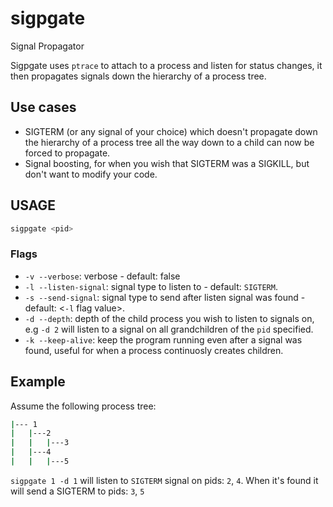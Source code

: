 # sigpgate
Signal Propagator

Sigpgate uses `ptrace` to attach to a process and listen for status changes, it then propagates signals down the hierarchy of a process tree.

## Use cases
- SIGTERM (or any signal of your choice) which doesn't propagate down the hierarchy of a process tree all the way down to a child can now be forced to propagate.
- Signal boosting, for when you wish that SIGTERM was a SIGKILL, but don't want to modify your code. 

## USAGE

```bash
sigpgate <pid>
```

### Flags
- `-v --verbose`: verbose - default: false
- `-l --listen-signal`: signal type to listen to - default: `SIGTERM`.
- `-s --send-signal`: signal type to send after listen signal was found - default: <`-l` flag value>.
- `-d --depth`: depth of the child process you wish to listen to signals on, e.g `-d 2` will listen to a signal on all grandchildren of the `pid` specified.
- `-k --keep-alive`: keep the program running even after a signal was found, useful for when a process continuosly creates children.


## Example

Assume the following process tree:
```bash
|--- 1
|   |---2
|   |   |---3
|   |---4
|   |   |---5
```

`sigpgate 1 -d 1` will listen to `SIGTERM` signal on pids: `2`, `4`. When it's found it will send a SIGTERM to pids: `3`, `5`

